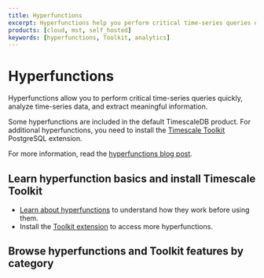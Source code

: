 ```yaml
---
title: Hyperfunctions
excerpt: Hyperfunctions help you perform critical time-series queries quickly
products: [cloud, mst, self_hosted]
keywords: [hyperfunctions, Toolkit, analytics]
---
```


# Hyperfunctions

Hyperfunctions allow you to perform critical time-series queries quickly,
analyze time-series data, and extract meaningful information.

Some hyperfunctions are included in the default TimescaleDB product. For
additional hyperfunctions, you need to install the
[Timescale Toolkit][install-toolkit] PostgreSQL extension.

For more information, read the [hyperfunctions blog post][hyperfunctions-blog].

## Learn hyperfunction basics and install Timescale Toolkit

*   [Learn about hyperfunctions][about-hyperfunctions] to understand how they
    work before using them.
*   Install the [Toolkit extension][install-toolkit] to access more
    hyperfunctions.

## Browse hyperfunctions and Toolkit features by category

[about-hyperfunctions]: /timescaledb/:currentVersion:/how-to-guides/hyperfunctions/about-hyperfunctions
[hyperfunctions-blog]: https://blog.timescale.com/blog/time-series-analytics-for-postgresql-introducing-the-timescale-analytics-project/
[install-toolkit]: /timescaledb/:currentVersion:/how-to-guides/hyperfunctions/install-toolkit

